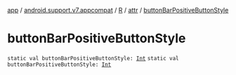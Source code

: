 [app](../../../index.md) / [android.support.v7.appcompat](../../index.md) / [R](../index.md) / [attr](index.md) / [buttonBarPositiveButtonStyle](.)

# buttonBarPositiveButtonStyle

`static val buttonBarPositiveButtonStyle: `[`Int`](https://kotlinlang.org/api/latest/jvm/stdlib/kotlin/-int/index.html)
`static val buttonBarPositiveButtonStyle: `[`Int`](https://kotlinlang.org/api/latest/jvm/stdlib/kotlin/-int/index.html)